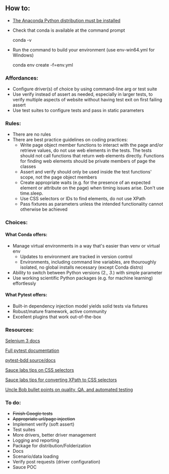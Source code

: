 
## How to:
* [The Anaconda Python distribution must be installed](https://www.anaconda.com/download/)
* Check that conda is available at the command prompt 

    conda -v
* Run the command to build your environment (use env-win64.yml for Windows)

    conda env create -f=env.yml
    
### Affordances:
* Configure driver(s) of choice by using command-line arg or test suite
* Use verify instead of assert as needed, especially in larger tests, to verify multiple aspects of website without having test exit on first failing assert
* Use test suites to configure tests and pass in static parameters 

### Rules:
* There are no rules
* There are best practice guidelines on coding practices:
  * Write page object member functions to interact with the page and/or retrieve values, do not use web elements in the tests. The tests should not call functions that return web elements directly. Functions for finding web elements should be private members of page the classes
  * Assert and verify should only be used inside the test functions' scope, not the page object members
  * Create appropriate waits (e.g. for the presence of an expected element or attribute on the page) when timing issues arise. Don't use time.sleep.
  * Use CSS selectors or IDs to find elements, do not use XPath
  * Pass fixtures as parameters unless the intended functionality cannot otherwise be achieved

### Choices:
  #### What Conda offers:
  * Manage virtual environments in a way that's easier than venv or virtual env
      * Updates to environment are tracked in version control
      * Environments, including command line variables, are thouroughly isolated, no global installs necessary (except Conda distro)
  * Ability to switch between Python versions (2.*, 3.*) with simple parameter
  * Use working scientific Python packages (e.g. for machine learning) effortlessly

  #### What Pytest offers:
  * Built-in dependency injection model yields solid tests via fixtures
  * Robust/mature framework, active community
  * Excellent plugins that work out-of-the-box 

### Resources:
[Selenium 3 docs](https://seleniumhq.github.io/selenium/docs/api/py/index.html) 

[Full pytest documentation](https://docs.pytest.org/en/latest/contents.html)

[pytest-bdd source/docs](https://github.com/pytest-dev/pytest-bdd)

[Sauce labs tips on CSS selectors](https://saucelabs.com/blog/selenium-tips-intermediate-css-selectors-in-selenium)

[Sauce labs tips for converting XPath to CSS selectors](https://saucelabs.com/resources/articles/selenium-tips-css-selectors)

[Uncle Bob bullet points on quality, QA, and automated testing](https://content.pivotal.io/blog/uncle-bob-agile-testing-and-bdd)

### To do:
* ~~Finish Google tests~~
* ~~Appropriate url/page injection~~
* Implement verify (soft assert)
* Test suites
* More drivers, better driver management
* Logging and reporting
* Package for distribution/Folderization
* Docs
* Scenario/data loading
* Verify post requests (driver configuration)
* Sauce POC